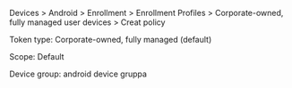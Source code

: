 Devices > Android > Enrollment > Enrollment Profiles > Corporate-owned, fully managed user devices > Creat policy

Token type: Corporate-owned, fully managed (default)

Scope: Default

Device group: android device gruppa